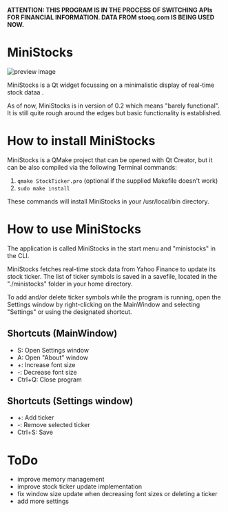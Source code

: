 **ATTENTION: THIS PROGRAM IS IN THE PROCESS OF SWITCHING APIs FOR FINANCIAL INFORMATION. DATA FROM stooq.com IS BEING USED NOW.** 

# MiniStocks

![preview image](https://i.imgur.com/8aCoIzE.png)

MiniStocks is a Qt widget focussing on a minimalistic display of real-time stock dataa .

As of now, MiniStocks is in version of 0.2 which means "barely functional". It is still quite rough around the edges but basic functionality is established.

# How to install MiniStocks

MiniStocks is a QMake project that can be opened with Qt Creator, but it can be also compiled via the following Terminal commands:

1. `qmake StockTicker.pro` (optional if the supplied Makefile doesn't work)
2. `sudo make install`

These commands will install MiniStocks in your /usr/local/bin directory.

# How to use MiniStocks

The application is called MiniStocks in the start menu and "ministocks" in the CLI.

MiniStocks fetches real-time stock data from Yahoo Finance to update its stock ticker. The list of ticker symbols is saved in a savefile, located in the "./ministocks" folder in your home directory. 

To add and/or delete ticker symbols while the program is running, open the Settings window by right-clicking on the MainWindow and selecting "Settings" or using the designated shortcut.

## Shortcuts (MainWindow)
- S: Open Settings window
- A: Open "About" window
- +: Increase font size
- -: Decrease font size
- Ctrl+Q: Close program

## Shortcuts (Settings window)
- +: Add ticker
- -: Remove selected ticker 
- Ctrl+S: Save 

# ToDo
- improve memory management 
- improve stock ticker update implementation
- fix window size update when decreasing font sizes or deleting a ticker
- add more settings 
